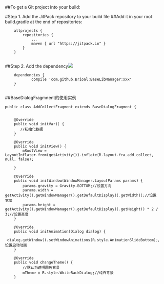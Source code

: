 
##To get a Git project into your build:

#Step 1. Add the JitPack repository to your build file
##Add it in your root build.gradle at the end of repositories:
```
	allprojects {
		repositories {
			...
			maven { url "https://jitpack.io" }
		}
	}
	
```

##Step 2. Add the dependency[![](https://jitpack.io/v/Brioal/BaseLibManager.svg)](https://jitpack.io/#Brioal/BaseLibManager)
```
	dependencies {
	        compile 'com.github.Brioal:BaseLibManager:xxx'
	}
	
```
	
##BaseDialogFragmnent的使用实例

```
public class AddCollectFragment extends BaseDialogFragment {


    @Override
    public void initVar() {
       //初始化数据
    }

    @Override
    public void initView() {
        mRootView = LayoutInflater.from(getActivity()).inflate(R.layout.fra_add_collect, null, false);
       
    }

    @Override
    public void initWindow(WindowManager.LayoutParams params) {
        params.gravity = Gravity.BOTTOM;//设置方向
        params.width = getActivity().getWindowManager().getDefaultDisplay().getWidth();//设置 宽度
        params.height = getActivity().getWindowManager().getDefaultDisplay().getHeight() * 2 / 3;//设置高度
    }

    @Override
    public void initAnimation(Dialog dialog) {
        dialog.getWindow().setWindowAnimations(R.style.AnimationSlideBottom);//设置启动动画
    }

    @Override
    public void changeTheme() {
    	//默认为透明圆角背景
        mTheme = R.style.WhiteBackDialog;//纯白背景
    }

```
